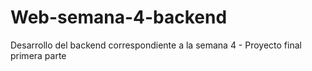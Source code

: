 # Web-semana-4-backend
Desarrollo del backend correspondiente a la semana 4 - Proyecto final primera parte
